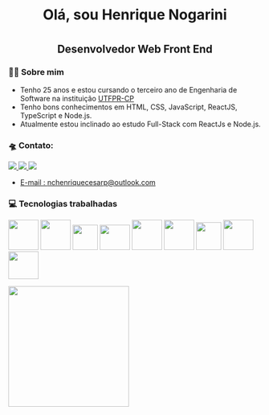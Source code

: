 <h1 align="center"> Olá, sou Henrique Nogarini<h1>
<h2 align="center">Desenvolvedor Web Front End</h2>
          
### 👨‍🎓 Sobre mim
- Tenho 25 anos e estou cursando o terceiro ano de Engenharia de Software na instituição <a href=http://www.utfpr.edu.br/campus/cornelioprocopio>UTFPR-CP</a>
- Tenho bons conhecimentos em HTML, CSS, JavaScript, ReactJS, TypeScript e Node.js.
- Atualmente estou inclinado ao estudo Full-Stack com ReactJs e Node.js.

### :flying_saucer: Contato:
<a href="https://www.linkedin.com/in/henrique-nogarini-99943b216/" target="_blank"><img src="https://img.shields.io/badge/LinkedIn-0077B5?style=for-the-badge&logo=linkedin&logoColor=white"/>
<a href="https://discord.com/invite/_shielder" target="_blank"><img src="https://img.shields.io/badge/Discord-7289DA?style=for-the-badge&logo=discord&logoColor=white"/>
<a href="https://www.instagram.com/shielderdev?igsh=OHZ5djBoeXNtdHJ4" target="_blank"><img src="https://img.shields.io/badge/Instagram-E4405F?style=for-the-badge&logo=instagram&logoColor=white"/>
- E-mail : nchenriquecesarp@outlook.com

### 💻 Tecnologias trabalhadas 
<img src="https://cdn.jsdelivr.net/gh/devicons/devicon@latest/icons/html5/html5-original-wordmark.svg" width="60" height="60"/>  <img src="https://cdn.jsdelivr.net/gh/devicons/devicon@latest/icons/css3/css3-original-wordmark.svg" width="60" height="60"/>  <img src="https://cdn.jsdelivr.net/gh/devicons/devicon@latest/icons/javascript/javascript-original.svg" width="50" height="50"/> <img src="https://cdn.jsdelivr.net/gh/devicons/devicon@latest/icons/react/react-original-wordmark.svg" width="60" height="50"/>  <link rel="stylesheet" type='text/css' href="https://cdn.jsdelivr.net/gh/devicons/devicon@latest/devicon.min.css" width="60" height="60"/>  <img src="https://cdn.jsdelivr.net/gh/devicons/devicon@latest/icons/nodejs/nodejs-original-wordmark.svg" width="60" height="60" />  <img loading="lazy" src="https://cdn.jsdelivr.net/gh/devicons/devicon@latest/icons/java/java-original-wordmark.svg" width="60" height="60"/>  <img src="https://cdn.jsdelivr.net/gh/devicons/devicon@latest/icons/c/c-original.svg" width="50" height="55"/> <img src="https://cdn.jsdelivr.net/gh/devicons/devicon@latest/icons/mysql/mysql-original-wordmark.svg" width="60" height="60"/> <img src="https://cdn.jsdelivr.net/gh/devicons/devicon@latest/icons/postgresql/postgresql-plain-wordmark.svg" width="60" height="55"/>
          
<a href="https://github.com/henriquenogarini">
    <img height="240em" src="https://github-readme-stats.vercel.app/api/top-langs/?username=henriquenogarini&langs_count=7&layout=compact&theme=dark&icon_color=ffffff&bg_color=0D1117"/>
  </a>
